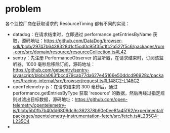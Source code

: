 # problem
各个监控厂商在获取请求的 ResourceTiming 都有不同的实现：
* datadog：在请求结束时，立即通过 performance.getEntriesByName 获取，源码地址：https://github.com/DataDog/browser-sdk/blob/29747b6438328d1cf5cd0c95f35c1fc2a527f5c6/packages/rum-core/src/domain/resource/resourceCollection.ts#L42
* sentry：先注册 PerformanceObserver 的监听器，在请求结束时，订阅该监听器，1000 毫秒后移除订阅，源码地址：https://github.com/getsentry/sentry-javascript/blob/a063fbccd79cab77da627e45166e50ddcd96928c/packages/tracing-internal/src/browser/request.ts#L148C2-L148C2
* openTelemetry-js：在请求结束的 300 毫秒后，通过 performance.getEntriesByType 获取 'resource' 的数据，然后再经过指定规则过滤出目标数据，源码地址：https://github.com/open-telemetry/opentelemetry-js/blob/5b0fb7b40dd6809dc9c362378b90e0ee8fa45f62/experimental/packages/opentelemetry-instrumentation-fetch/src/fetch.ts#L235C4-L235C4
* 